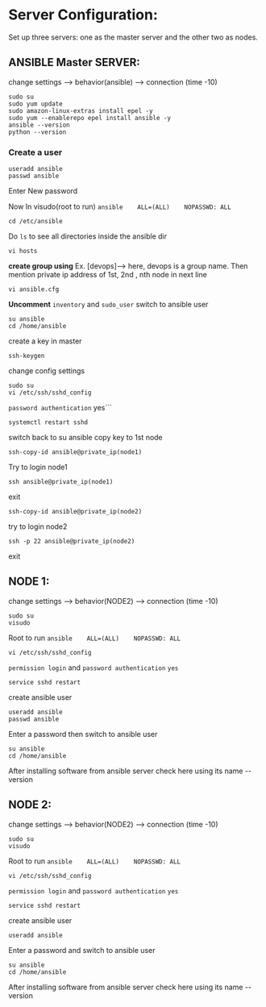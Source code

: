 # Server Configuration:
Set up three servers: one as the master server and the other two as nodes. 

## ANSIBLE Master SERVER:
change settings --> behavior(ansible) --> connection (time -10)
```
sudo su
sudo yum update
sudo amazon-linux-extras install epel -y
sudo yum --enablerepo epel install ansible -y
ansible --version
python --version
```
### Create a user
```
useradd ansible
passwd ansible
```
Enter New password

Now In visudo(root to run)
`ansible    ALL=(ALL)    NOPASSWD: ALL`
```
cd /etc/ansible
```
Do ```ls``` to see all directories inside the ansible dir 
```
vi hosts
```

**create group using**
Ex. [devops]--> here, devops is a group name.
Then mention private ip address of 1st, 2nd , nth node in next line
   
```
vi ansible.cfg
```
**Uncomment** ```inventory``` and ```sudo_user```
switch to ansible user
```
su ansible
cd /home/ansible
```
create a key in master
```
ssh-keygen
```
change config settings
```
sudo su
vi /etc/ssh/sshd_config
```
```password authentication``` yes```
```
systemctl restart sshd
```
switch back to su ansible
copy key to 1st node
```
ssh-copy-id ansible@private_ip(node1)
```
Try to login node1
```
ssh ansible@private_ip(node1)
```
exit
```
ssh-copy-id ansible@private_ip(node2)
```
try to login node2
```
ssh -p 22 ansible@private_ip(node2)
```
exit

## NODE 1:
change settings --> behavior(NODE2) --> connection (time -10)
```
sudo su
visudo
```
Root to run
```ansible    ALL=(ALL)    NOPASSWD: ALL```
```
vi /etc/ssh/sshd_config
```
```permission login``` and ```password authentication``` ```yes```
```
service sshd restart
```
create ansible user
```
useradd ansible
passwd ansible
```
Enter a password then switch to ansible user
```
su ansible
cd /home/ansible
```
After installing software from ansible server check here using its name --version

## NODE 2:
change settings --> behavior(NODE2) --> connection (time -10)
```
sudo su
visudo
```
Root to run
```ansible    ALL=(ALL)    NOPASSWD: ALL```
```
vi /etc/ssh/sshd_config
```
```permission login``` and ```password authentication``` ```yes```
```
service sshd restart
```
create ansible user
```
useradd ansible
```
Enter a password and switch to ansible user
```
su ansible
cd /home/ansible
```
After installing software from ansible server check here using its name --version


